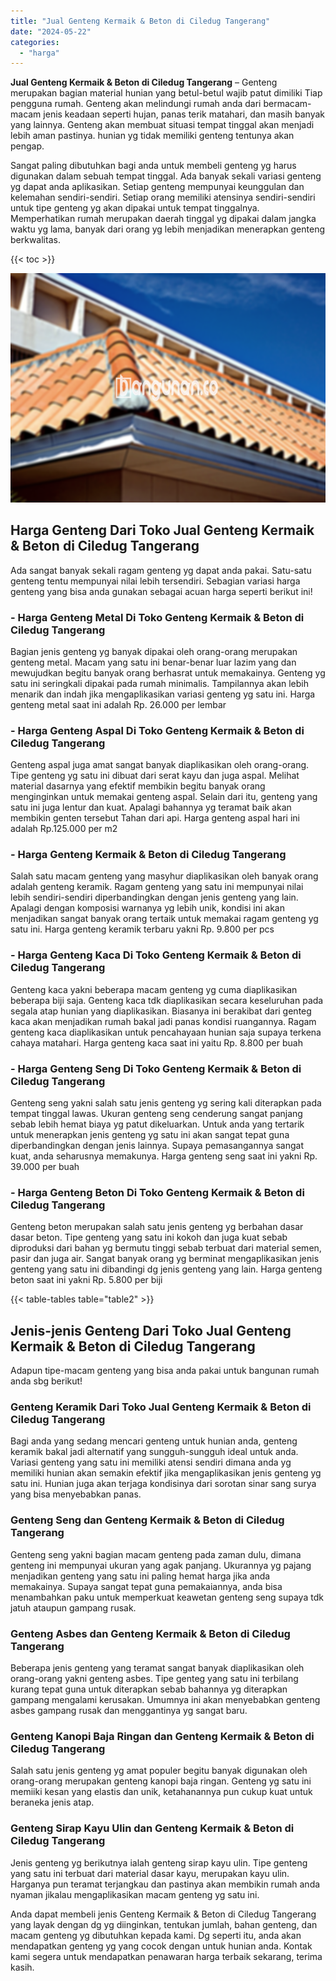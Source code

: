 ```yaml
---
title: "Jual Genteng Kermaik & Beton di Ciledug Tangerang"
date: "2024-05-22"
categories: 
  - "harga"
---
```


**Jual Genteng Kermaik & Beton di Ciledug Tangerang** – Genteng merupakan bagian material hunian yang betul-betul wajib patut dimiliki Tiap pengguna rumah. Genteng akan melindungi rumah anda dari bermacam-macam jenis keadaan seperti hujan, panas terik matahari, dan masih banyak yang lainnya. Genteng akan membuat situasi tempat tinggal akan menjadi lebih aman pastinya. hunian yg tidak memiliki genteng tentunya akan pengap.

Sangat paling dibutuhkan bagi anda untuk membeli genteng yg harus digunakan dalam sebuah tempat tinggal. Ada banyak sekali variasi genteng yg dapat anda aplikasikan. Setiap genteng mempunyai keunggulan dan kelemahan sendiri-sendiri. Setiap orang memiliki atensinya sendiri-sendiri untuk tipe genteng yg akan dipakai untuk tempat tinggalnya. Memperhatikan rumah merupakan daerah tinggal yg dipakai dalam jangka waktu yg lama, banyak dari orang yg lebih menjadikan menerapkan genteng berkwalitas.

{{< toc >}}

![Jual Genteng Kermaik & Beton di Ciledug Tangerang](/images/genteng-minimalis-murah03.png)

## Harga Genteng Dari Toko Jual Genteng Kermaik & Beton di Ciledug Tangerang

Ada sangat banyak sekali ragam genteng yg dapat anda pakai. Satu-satu genteng tentu mempunyai nilai lebih tersendiri. Sebagian variasi harga genteng yang bisa anda gunakan sebagai acuan harga seperti berikut ini!

### \- Harga Genteng Metal Di Toko Genteng Kermaik & Beton di Ciledug Tangerang

Bagian jenis genteng yg banyak dipakai oleh orang-orang merupakan genteng metal. Macam yang satu ini benar-benar luar lazim yang dan mewujudkan begitu banyak orang berhasrat untuk memakainya. Genteng yg satu ini seringkali dipakai pada rumah minimalis. Tampilannya akan lebih menarik dan indah jika mengaplikasikan variasi genteng yg satu ini. Harga genteng metal saat ini adalah Rp. 26.000 per lembar

### \- Harga Genteng Aspal Di Toko Genteng Kermaik & Beton di Ciledug Tangerang

Genteng aspal juga amat sangat banyak diaplikasikan oleh orang-orang. Tipe genteng yg satu ini dibuat dari serat kayu dan juga aspal. Melihat material dasarnya yang efektif membikin begitu banyak orang menginginkan untuk memakai genteng aspal. Selain dari itu, genteng yang satu ini juga lentur dan kuat. Apalagi bahannya yg teramat baik akan membikin genten tersebut Tahan dari api. Harga genteng aspal hari ini adalah Rp.125.000 per m2

### \- Harga Genteng Kermaik & Beton di Ciledug Tangerang

Salah satu macam genteng yang masyhur diaplikasikan oleh banyak orang adalah genteng keramik. Ragam genteng yang satu ini mempunyai nilai lebih sendiri-sendiri diperbandingkan dengan jenis genteng yang lain. Apalagi dengan komposisi warnanya yg lebih unik, kondisi ini akan menjadikan sangat banyak orang tertaik untuk memakai ragam genteng yg satu ini. Harga genteng keramik terbaru yakni Rp. 9.800 per pcs

### \- Harga Genteng Kaca Di Toko Genteng Kermaik & Beton di Ciledug Tangerang

Genteng kaca yakni beberapa macam genteng yg cuma diaplikasikan beberapa biji saja. Genteng kaca tdk diaplikasikan secara keseluruhan pada segala atap hunian yang diaplikasikan. Biasanya ini berakibat dari genteg kaca akan menjadikan rumah bakal jadi panas kondisi ruangannya. Ragam genteng kaca diaplikasikan untuk pencahayaan hunian saja supaya terkena cahaya matahari. Harga genteng kaca saat ini yaitu Rp. 8.800 per buah

### \- Harga Genteng Seng Di Toko Genteng Kermaik & Beton di Ciledug Tangerang

Genteng seng yakni salah satu jenis genteng yg sering kali diterapkan pada tempat tinggal lawas. Ukuran genteng seng cenderung sangat panjang sebab lebih hemat biaya yg patut dikeluarkan. Untuk anda yang tertarik untuk menerapkan jenis genteng yg satu ini akan sangat tepat guna diperbandingkan dengan jenis lainnya. Supaya pemasangannya sangat kuat, anda seharusnya memakunya. Harga genteng seng saat ini yakni Rp. 39.000 per buah

### \- Harga Genteng Beton Di Toko Genteng Kermaik & Beton di Ciledug Tangerang

Genteng beton merupakan salah satu jenis genteng yg berbahan dasar dasar beton. Tipe genteng yang satu ini kokoh dan juga kuat sebab diproduksi dari bahan yg bermutu tinggi sebab terbuat dari material semen, pasir dan juga air. Sangat banyak orang yg berminat mengaplikasikan jenis genteng yang satu ini dibandingi dg jenis genteng yang lain. Harga genteng beton saat ini yakni Rp. 5.800 per biji

{{< table-tables table="table2" >}}

## Jenis-jenis Genteng Dari Toko Jual Genteng Kermaik & Beton di Ciledug Tangerang

Adapun tipe-macam genteng yang bisa anda pakai untuk bangunan rumah anda sbg berikut!

### Genteng Keramik Dari Toko Jual Genteng Kermaik & Beton di Ciledug Tangerang

Bagi anda yang sedang mencari genteng untuk hunian anda, genteng keramik bakal jadi alternatif yang sungguh-sungguh ideal untuk anda. Variasi genteng yang satu ini memiliki atensi sendiri dimana anda yg memiliki hunian akan semakin efektif jika mengaplikasikan jenis genteng yg satu ini. Hunian juga akan terjaga kondisinya dari sorotan sinar sang surya yang bisa menyebabkan panas.

### Genteng Seng dan Genteng Kermaik & Beton di Ciledug Tangerang

Genteng seng yakni bagian macam genteng pada zaman dulu, dimana genteng ini mempunyai ukuran yang agak panjang. Ukurannya yg pajang menjadikan genteng yang satu ini paling hemat harga jika anda memakainya. Supaya sangat tepat guna pemakaiannya, anda bisa menambahkan paku untuk memperkuat keawetan genteng seng supaya tdk jatuh ataupun gampang rusak.

### Genteng Asbes dan Genteng Kermaik & Beton di Ciledug Tangerang

Beberapa jenis genteng yang teramat sangat banyak diaplikasikan oleh orang-orang yakni genteng asbes. Tipe genteg yang satu ini terbilang kurang tepat guna untuk diterapkan sebab bahannya yg diterapkan gampang mengalami kerusakan. Umumnya ini akan menyebabkan genteng asbes gampang rusak dan menggantinya yg sangat baru.

### Genteng Kanopi Baja Ringan dan Genteng Kermaik & Beton di Ciledug Tangerang

Salah satu jenis genteng yg amat populer begitu banyak digunakan oleh orang-orang merupakan genteng kanopi baja ringan. Genteng yg satu ini memiiki kesan yang elastis dan unik, ketahanannya pun cukup kuat untuk beraneka jenis atap.

### Genteng Sirap Kayu Ulin dan Genteng Kermaik & Beton di Ciledug Tangerang

Jenis genteng yg berikutnya ialah genteng sirap kayu ulin. Tipe genteng yang satu ini terbuat dari material dasar kayu, merupakan kayu ulin. Harganya pun teramat terjangkau dan pastinya akan membikin rumah anda nyaman jikalau mengaplikasikan macam genteng yg satu ini.

Anda dapat membeli jenis Genteng Kermaik & Beton di Ciledug Tangerang yang layak dengan dg yg diinginkan, tentukan jumlah, bahan genteng, dan macam genteng yg dibutuhkan kepada kami. Dg seperti itu, anda akan mendapatkan genteng yg yang cocok dengan untuk hunian anda. Kontak kami segera untuk mendapatkan penawaran harga terbaik sekarang, terima kasih.
